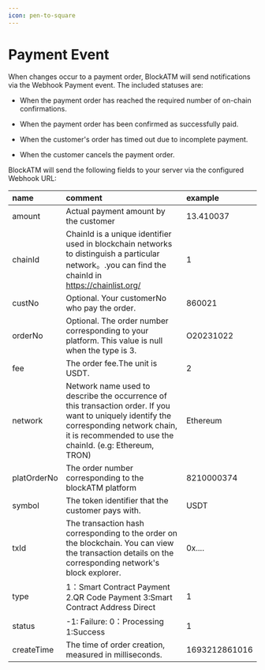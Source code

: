 ```yaml
---
icon: pen-to-square
---
```

# Payment Event 



When changes occur to a payment order, BlockATM will send notifications via the Webhook Payment event. The included statuses are:
- When the payment order has reached the required number of on-chain confirmations.

- When the payment order has been confirmed as successfully paid.

- When the customer's order has timed out due to incomplete payment.

- When the customer cancels the payment order.


BlockATM will send the following fields to your server via the configured Webhook URL:

| name        | comment                                                                                                                                                                                               | example       |
| :---------- | :---------------------------------------------------------------------------------------------------------------------------------------------------------------------------------------------------- | :------------ |
| amount      | Actual payment amount by the customer                                                                                                                                                                 | 13.410037     |
| chainId     | ChainId is a unique identifier used in blockchain networks to distinguish  a particular network。.you can find the chainId in <https://chainlist.org/>                                                 | 1             |
| custNo      | Optional. Your customerNo who pay  the order.                                                                                                                                                         | 860021        |
| orderNo     | Optional. The order number corresponding to your platform. This value is null when the type is 3.                                                                                                     | O20231022     |
| fee         | The order fee.The unit is USDT.                                                                                                                                                                       | 2             |
| network     | Network name used to describe the occurrence of this transaction order. If you want to uniquely identify the corresponding network chain, it is recommended to use the chainId. (e.g: Ethereum, TRON) | Ethereum      |
| platOrderNo | The order number corresponding to the blockATM platform                                                                                                                                               | 8210000374    |
| symbol      | The token identifier that the customer pays with.                                                                                                                                                     | USDT          |
| txId        | The transaction hash corresponding to the order on the blockchain. You can view the transaction details on the corresponding network's block explorer.                                                | 0x....        |
| type        | 1：Smart Contract Payment 2.QR Code Payment  3:Smart Contract Address Direct                                                                                                                           | 1             |
| status      | \-1: Failure: 0：Processing 1:Success                                                                                                                                                                  | 1             |
| createTime  | The time of order creation, measured in milliseconds.                                                                                                                                                 | 1693212861016 |